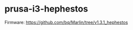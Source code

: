 prusa-i3-hephestos
==================

Firmware: https://github.com/bq/Marlin/tree/v1.3.1_hephestos
